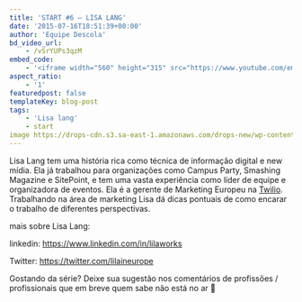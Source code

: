 ```yaml
---
title: 'START #6 – LISA LANG'
date: '2015-07-16T18:51:39+00:00'
author: 'Equipe Descola'
bd_video_url:
    - /vSrYUPs3qzM
embed_code:
    - '<iframe width="560" height="315" src="https://www.youtube.com/embed/vSrYUPs3qzM" frameborder="0" allowfullscreen></iframe>'
aspect_ratio:
    - '1'
featuredpost: false
templateKey: blog-post
tags:
    - 'Lisa lang'
    - start
image https://drops-cdn.s3.sa-east-1.amazonaws.com/drops-new/wp-content/uploads/2015/07/16185139/lisa-150x150.png
---
```

Lisa Lang tem uma história rica como técnica de informação digital e new mídia. Ela já trabalhou para organizações como Campus Party, Smashing Magazine e SitePoint, e tem uma vasta experiência como líder de equipe e organizadora de eventos. Ela é a gerente de Marketing Europeu na [Twilio](https://www.twilio.com/). Trabalhando na área de marketing Lisa dá dicas pontuais de como encarar o trabalho de diferentes perspectivas.

mais sobre Lisa Lang:

linkedin: <https://www.linkedin.com/in/lilaworks>

Twitter: <https://twitter.com/lilaineurope>

Gostando da série? Deixe sua sugestão nos comentários de profissões / profissionais que em breve quem sabe não está no ar 🙂